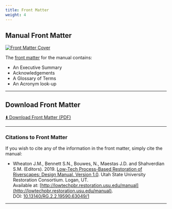```yaml
---
title: Front Matter
weight: 4
---
```


## Manual Front Matter

[![Front Matter Cover](/img/covers/Chap0_150.png)](https://usu.box.com/s/2ggngvl83zpvuohsj1b1t25mh6n11m0n)

The [front matter](https://usu.box.com/s/2ggngvl83zpvuohsj1b1t25mh6n11m0n) for the manual contains:
- An Executive Summary
- Acknowledgements
- A Glossary of Terms
- An Acronym look-up

---

## Download Front Matter

[⬇️ Download Front Matter (PDF)](https://usu.box.com/s/2ggngvl83zpvuohsj1b1t25mh6n11m0n)

---

### Citations to Front Matter

If you wish to cite any of the information in the front matter, simply cite the manual:

- Wheaton J.M., Bennett S.N., Bouwes, N., Maestas J.D. and Shahverdian S.M. (Editors). 2019. [Low-Tech Process-Based Restoration of Riverscapes: Design Manual. Version 1.0](http://dx.doi.org/10.13140/RG.2.2.19590.63049/1). Utah State University Restoration Consortium. Logan, UT.  
  Available at: [http://lowtechpbr.restoration.usu.edu/manual](http://lowtechpbr.restoration.usu.edu/manual).  
  DOI: [10.13140/RG.2.2.19590.63049/1](http://dx.doi.org/10.13140/RG.2.2.19590.63049/1)

---

